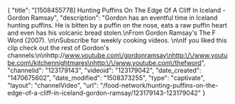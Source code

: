 {
    "title": "[1508455778] Hunting Puffins On The Edge Of A Cliff In Iceland - Gordon Ramsay",
    "description": "Gordon has an eventful time in Iceland hunting puffins. He is bitten by a puffin on the nose, eats a raw puffin heart and even has his volcanic bread stolen.\nFrom Gordon Ramsay's The F Word (2007). \n\nSubscribe for weekly cooking videos. \n\nIf you liked this clip check out the rest of Gordon's channels:\n\nhttp:\/\/www.youtube.com\/gordonramsay\nhttp:\/\/www.youtube.com\/kitchennightmares\nhttp:\/\/www.youtube.com\/thefword",
    "channelid": "123179143",
    "videoid": "123179042",
    "date_created": "1470675602",
    "date_modified": "1508373255",
    "type": "captivate",
    "layout": "channelVideo",
    "url": "\/food-network\/hunting-puffins-on-the-edge-of-a-cliff-in-iceland-gordon-ramsay\/123179143-123179042"
}